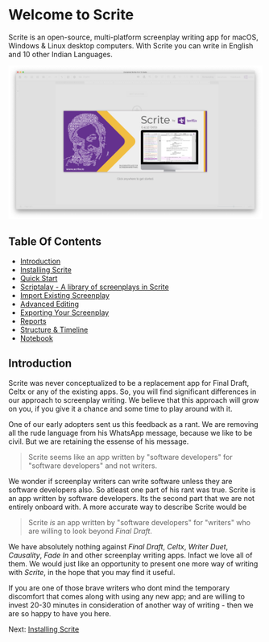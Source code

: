 # Welcome to Scrite

Scrite is an open-source, multi-platform screenplay writing app for macOS, Windows & Linux desktop computers. With Scrite you can write in English and 10 other Indian Languages. 

![Scrite](screenshots/scrite-home.jpg)

## Table Of Contents

- [Introduction](#introduction)
- [Installing Scrite](installation.md)
- [Quick Start](quick-start.md)
- [Scriptalay - A library of screenplays in Scrite](scriptalay.md)
- [Import Existing Screenplay](import.md)
- [Advanced Editing](advanced-editing.md)
- [Exporting Your Screenplay](export.md)
- [Reports](reports.md)
- [Structure & Timeline](structure.md)
- [Notebook](notebook.md)

## Introduction

Scrite was never conceptualized to be a replacement app for Final Draft, Celtx or any of the existing apps. So, you will find significant differences in our approach to screenplay writing. We believe that this approach will grow on you, if you give it a chance and some time to play around with it.

One of our early adopters sent us this feedback as a rant. We are removing all the rude language from his WhatsApp message, because we like to be civil. But we are retaining the essense of his message.

> Scrite seems like an app written by "software developers" for "software developers" and not writers.

We wonder if screenplay writers can write software unless they are software developers also. So atleast one part of his rant was true. Scrite is an app written by software developers. Its the second part that we are not entirely onboard with. A more accurate way to describe Scrite would be

> Scrite _is_ an app written by "software developers" for "writers" who are willing to look beyond _Final Draft_.

We have absolutely nothing against _Final Draft_, _Celtx_, _Writer Duet_, _Causality_, _Fade In_ and other screenplay writing apps. Infact we love all of them. We would just like an opportunity to present one more way of writing with _Scrite_, in the hope that you may find it useful.

If you are one of those brave writers who dont mind the temporary discomfort that comes along with using any new app; and are willing to invest 20-30 minutes in consideration of another way of writing - then we are so happy to have you here.

Next: [Installing Scrite](installation.md)

